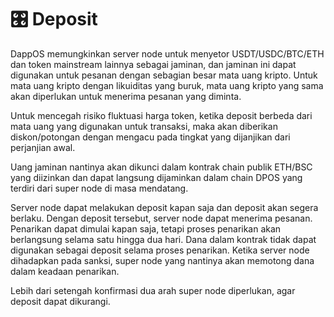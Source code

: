 # 🎛 Deposit

DappOS memungkinkan server node untuk menyetor USDT/USDC/BTC/ETH dan token mainstream lainnya sebagai jaminan, dan jaminan ini dapat digunakan untuk pesanan dengan sebagian besar mata uang kripto. Untuk mata uang kripto dengan likuiditas yang buruk, mata uang kripto yang sama akan diperlukan untuk menerima pesanan yang diminta.

Untuk mencegah risiko fluktuasi harga token, ketika deposit berbeda dari mata uang yang digunakan untuk transaksi, maka akan diberikan diskon/potongan dengan mengacu pada tingkat yang dijanjikan dari perjanjian awal.

Uang jaminan nantinya akan dikunci dalam kontrak chain publik ETH/BSC yang diizinkan dan dapat langsung dijaminkan dalam chain DPOS yang terdiri dari super node di masa mendatang.

Server node dapat melakukan deposit kapan saja dan deposit akan segera berlaku. Dengan deposit tersebut, server node dapat menerima pesanan. Penarikan dapat dimulai kapan saja, tetapi proses penarikan akan berlangsung selama satu hingga dua hari. Dana dalam kontrak tidak dapat digunakan sebagai deposit selama proses penarikan. Ketika server node dihadapkan pada sanksi, super node yang nantinya akan memotong dana dalam keadaan penarikan.

Lebih dari setengah konfirmasi dua arah super node diperlukan, agar deposit dapat dikurangi.
